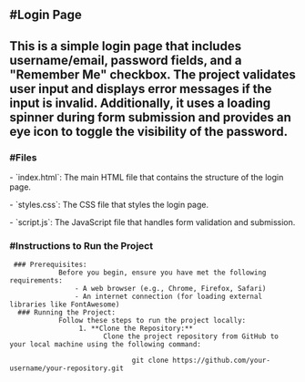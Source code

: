 <h2>#Login Page<h2>
        This is a simple login page that includes username/email, password fields, and a "Remember Me" checkbox.
        The project validates user input and displays error messages if the input is invalid. Additionally, 
        it uses a loading spinner during form submission and provides an eye icon to toggle the visibility of the password.
  
<h3>#Files</h3>
     <p>- `index.html`: The main HTML file that contains the structure of the login page.</p>
     <p>- `styles.css`: The CSS file that styles the login page.</p>
     <p>- `script.js`: The JavaScript file that handles form validation and submission.</p>
     
<h3>#Instructions to Run the Project</h3>

     ### Prerequisites:
                Before you begin, ensure you have met the following requirements:
                    - A web browser (e.g., Chrome, Firefox, Safari)
                    - An internet connection (for loading external libraries like FontAwesome)
      ### Running the Project:
                Follow these steps to run the project locally:
                     1. **Clone the Repository:**
                           Clone the project repository from GitHub to your local machine using the following command:
                           
                                  git clone https://github.com/your-username/your-repository.git



        
